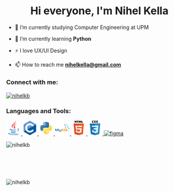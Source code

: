 <h1 align="center">Hi everyone, I'm Nihel Kella</h1>

- 🔭 I’m currently studying Computer Engineering at UPM

- 🌱 I’m currently learning **Python**

- ⚡ I love UX/UI Design

<!--- - 👨‍💻 All of my projects are available at **[nihelkb.github.io](https://nihelkb.github.io)** --->

- 📫 How to reach me **nihelkella@gmail.com**

<h3 align="left">Connect with me:</h3>
<p align="left">
<a href="https://linkedin.com/in/nihelkb" target="blank"><img align="center" src="https://raw.githubusercontent.com/rahuldkjain/github-profile-readme-generator/master/src/images/icons/Social/linked-in-alt.svg" alt="nihelkb" height="30" width="40" /></a>
</p>

<h3 align="left">Languages and Tools:</h3>
<p align="left"> <a href="https://www.java.com" target="_blank" rel="noreferrer"> <img src="https://raw.githubusercontent.com/devicons/devicon/master/icons/java/java-original.svg" alt="java" width="40" height="40"/> </a> <a href="https://www.cprogramming.com/" target="_blank" rel="noreferrer"> <img src="https://raw.githubusercontent.com/devicons/devicon/master/icons/c/c-original.svg" alt="c" width="40" height="40"/> </a>  <a href="https://www.python.org" target="_blank" rel="noreferrer"> <img src="https://raw.githubusercontent.com/devicons/devicon/master/icons/python/python-original.svg" alt="python" width="40" height="40"/> <a href="https://www.mysql.com/" target="_blank" rel="noreferrer"> <img src="https://raw.githubusercontent.com/devicons/devicon/master/icons/mysql/mysql-original-wordmark.svg" alt="mysql" width="40" height="40"/> </a> </a><a href="https://www.w3.org/html/" target="_blank" rel="noreferrer"> <img src="https://raw.githubusercontent.com/devicons/devicon/master/icons/html5/html5-original-wordmark.svg" alt="html5" width="40" height="40"/> </a><a href="https://www.w3schools.com/css/" target="_blank" rel="noreferrer"> <img src="https://raw.githubusercontent.com/devicons/devicon/master/icons/css3/css3-original-wordmark.svg" alt="css3" width="40" height="40"/> </a> <a href="https://www.figma.com/" target="_blank" rel="noreferrer"> <img src="https://www.vectorlogo.zone/logos/figma/figma-icon.svg" alt="figma" width="40" height="40"/> </a> </p>

<p><img align="left" src="https://github-readme-stats.vercel.app/api/top-langs?username=nihelkb&show_icons=true&locale=en&layout=compact&PAT_1=" alt="nihelkb" /></p>
<p><br><br><br><br><br></p>
<p><img align="center" src="https://github-readme-stats.vercel.app/api?username=nihelkb&show_icons=true&locale=en&PAT_1=" alt="nihelkb" /></p>

